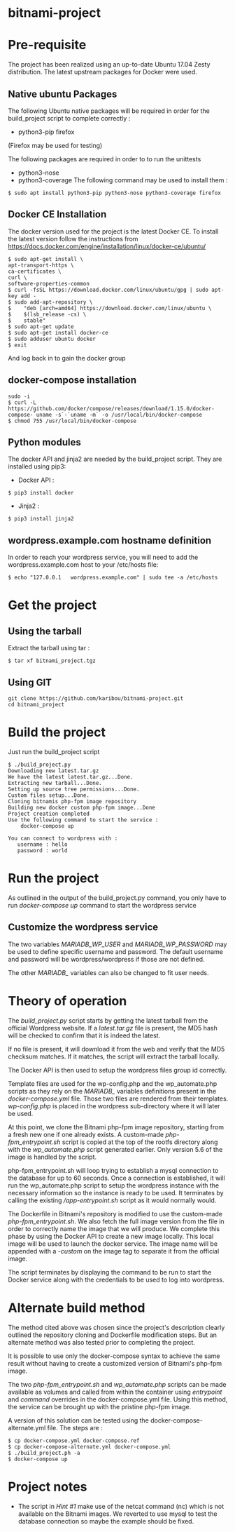 # bitnami-project

# Pre-requisite

The project has been realized using an up-to-date Ubuntu 17.04 Zesty distribution. The latest upstream packages for Docker were used.

## Native ubuntu Packages
The following Ubuntu native packages will be required in order for the build_project script to complete correctly :
  * python3-pip firefox

(Firefox may be used for testing)

The following packages are required in order to to run the unittests
  * python3-nose
  * python3-coverage
The following command may be used to install them :
```
$ sudo apt install python3-pip python3-nose python3-coverage firefox
```
## Docker CE Installation
The docker version used for the project is the latest Docker CE. To install the latest version follow the instructions from https://docs.docker.com/engine/installation/linux/docker-ce/ubuntu/
```
$ sudo apt-get install \
apt-transport-https \
ca-certificates \
curl \
software-properties-common
$ curl -fsSL https://download.docker.com/linux/ubuntu/gpg | sudo apt-key add -
$ sudo add-apt-repository \
$    "deb [arch=amd64] https://download.docker.com/linux/ubuntu \
$    $(lsb_release -cs) \
$    stable"
$ sudo apt-get update
$ sudo apt-get install docker-ce
$ sudo adduser ubuntu docker
$ exit
```
And log back in to gain the docker group

## docker-compose installation
```
sudo -i
$ curl -L https://github.com/docker/compose/releases/download/1.15.0/docker-compose-`uname -s`-`uname -m` -o /usr/local/bin/docker-compose
$ chmod 755 /usr/local/bin/docker-compose
```
## Python modules
The docker API and jinja2 are needed by the build_project script. They are installed using pip3:

  * Docker API :
```
$ pip3 install docker
```
  * Jinja2 :
```
$ pip3 install jinja2
```
## wordpress.example.com hostname definition
In order to reach your wordpress service, you will need to add the wordpress.example.com host to your /etc/hosts file:
```
$ echo "127.0.0.1	wordpress.example.com" | sudo tee -a /etc/hosts
```
# Get the project

## Using the tarball

Extract the tarball using tar :
```
$ tar xf bitnami_project.tgz
```

## Using GIT
```
git clone https://github.com/karibou/bitnami-project.git
cd bitnami_project
```

# Build the project
Just run the build_project script
```
$ ./build_project.py
Downloading new latest.tar.gz
We have the latest latest.tar.gz...Done.
Extracting new tarball...Done.
Setting up source tree permissions...Done.
Custom files setup...Done.
Cloning bitnamis php-fpm image repository
Building new docker custom php-fpm image...Done
Project creation completed
Use the following command to start the service :
    docker-compose up

You can connect to wordpress with :
   username : hello
   password : world
```

# Run the project

As outlined in the output of the build_project.py command, you only have to run *docker-compose up* command to start the wordpress service

## Customize the wordpress service

The two variables *MARIADB_WP_USER* and *MARIADB_WP_PASSWORD* may be used to define specific username and password. The default username and password will be wordpress/wordpress if those are not defined.

The other *MARIADB_* variables can also be changed to fit user needs.

# Theory of operation

The *build_project.py* script starts by getting the latest tarball from the official Wordpress website. If a *latest.tar.gz* file is present, the MD5 hash will be checked to confirm that it is indeed the latest.

If no file is present, it will download it from the web and verify that the MD5 checksum matches. If it matches, the script will extract the tarball locally.

The Docker API is then used to setup the wordpress files group id correctly.

Template files are used for the wp-config.php and the wp_automate.php scripts as they rely on the *MARIADB_* variables definitions present in the *docker-compose.yml* file. Those two files are rendered from their templates. *wp-config.php* is placed in the wordpress sub-directory where it will later be used.

At this point, we clone the Bitnami php-fpm image repository, starting from a fresh new one if one already exists. A custom-made *php-fpm_entrypoint.sh* script is copied at the top of the rootfs directory along with the *wp_automate.php* script generated earlier. Only version 5.6 of the image is handled by the script.

php-fpm_entrypoint.sh will loop trying to establish a mysql connection to the database for up to 60 seconds. Once a connection is established, it will run the wp_automate.php script to setup the wordpress instance with the necessary information so the instance is ready to be used. It terminates by calling the existing */app-entrypoint.sh* script as it would normally would.

The Dockerfile in Bitnami's repository is modified to use the custom-made *php-fpm_entrypoint.sh*. We also fetch the full image version from the file in order to correctly name the image that we will produce. We complete this phase by using the Docker API to create a new image locally. This local image will be used to launch the docker service. The image name will be appended with a *-custom* on the image tag to separate it from the official image.

The script terminates by displaying the command to be run to start the Docker service along with the credentials to be used to log into wordpress.

# Alternate build method
The method cited above was chosen since the project's description clearly outlined the repository cloning and Dockerfile modification steps. But an alternate method was also tested prior to completing the project.

It is possible to use only the docker-compose syntax to achieve the same result without having to create a customized version of Bitnami's php-fpm image.

The two *php-fpm_entrypoint.sh* and *wp_automate.php* scripts can be made available as volumes and called from within the container using *entrypoint* and *command* overrides in the docker-compose.yml file. Using this method, the service can be brought up with the pristine php-fpm image.

A version of this solution can be tested using the docker-compose-alternate.yml file. The steps are :
```
$ cp docker-compose.yml docker-compose.ref
$ cp docker-compose-alternate.yml docker-compose.yml
$ ./build_project.ph -a
$ docker-compose up

```
# Project notes

 * The script in *Hint #1* make use of the netcat command (nc) which is not available on the Bitnami images. We reverted to use mysql to test the database connection so maybe the example should be fixed.

